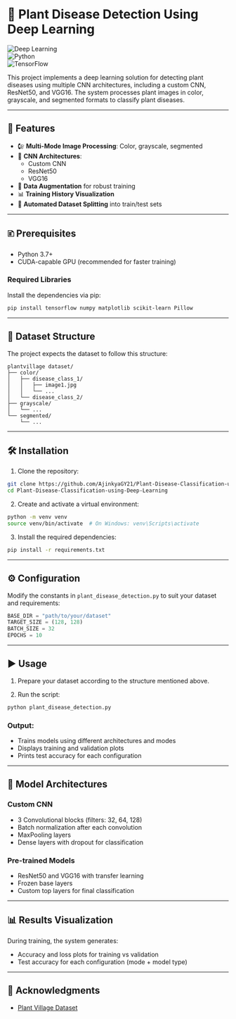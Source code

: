 # 🌱 Plant Disease Detection Using Deep Learning  

![Deep Learning](https://img.shields.io/badge/Deep%20Learning-Enabled-blue)  
![Python](https://img.shields.io/badge/Python-3.7%2B-green)  
![TensorFlow](https://img.shields.io/badge/TensorFlow-2.x-orange)  

This project implements a deep learning solution for detecting plant diseases using multiple CNN architectures, including a custom CNN, ResNet50, and VGG16. The system processes plant images in color, grayscale, and segmented formats to classify plant diseases.

---

## 🚀 Features

- 🕼️ **Multi-Mode Image Processing**: Color, grayscale, segmented
- 🧠 **CNN Architectures**:
  - Custom CNN
  - ResNet50
  - VGG16
- 🔄 **Data Augmentation** for robust training
- 📊 **Training History Visualization**
- 🔗 **Automated Dataset Splitting** into train/test sets

---

## 🗈 Prerequisites

- Python 3.7+
- CUDA-capable GPU (recommended for faster training)

### Required Libraries

Install the dependencies via pip:

```bash
pip install tensorflow numpy matplotlib scikit-learn Pillow
```

---

## 📂 Dataset Structure

The project expects the dataset to follow this structure:

```
plantvillage dataset/
├── color/
│   ├── disease_class_1/
│   │   ├── image1.jpg
│   │   └── ...
│   └── disease_class_2/
├── grayscale/
│   └── ...
└── segmented/
    └── ...
```

---

## 🛠️ Installation

1. Clone the repository:

```bash
git clone https://github.com/AjinkyaGY21/Plant-Disease-Classification-using-Deep-Learning.git
cd Plant-Disease-Classification-using-Deep-Learning
```

2. Create and activate a virtual environment:

```bash
python -m venv venv
source venv/bin/activate  # On Windows: venv\Scripts\activate
```

3. Install the required dependencies:

```bash
pip install -r requirements.txt
```

---

## ⚙️ Configuration

Modify the constants in `plant_disease_detection.py` to suit your dataset and requirements:

```python
BASE_DIR = "path/to/your/dataset"
TARGET_SIZE = (128, 128)
BATCH_SIZE = 32
EPOCHS = 10
```

---

## ▶️ Usage

1. Prepare your dataset according to the structure mentioned above.

2. Run the script:

```bash
python plant_disease_detection.py
```

### Output:

- Trains models using different architectures and modes
- Displays training and validation plots
- Prints test accuracy for each configuration

---

## 🧠 Model Architectures

### Custom CNN

- 3 Convolutional blocks (filters: 32, 64, 128)
- Batch normalization after each convolution
- MaxPooling layers
- Dense layers with dropout for classification

### Pre-trained Models

- ResNet50 and VGG16 with transfer learning
- Frozen base layers
- Custom top layers for final classification

---

## 📊 Results Visualization

During training, the system generates:

- Accuracy and loss plots for training vs validation
- Test accuracy for each configuration (mode + model type)

---

## 🌟 Acknowledgments

- [Plant Village Dataset](https://www.kaggle.com/datasets/abdallahalidev/plantvillage-dataset/data)
